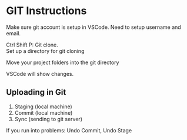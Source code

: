 # GIT Instructions

Make sure git account is setup in VSCode.  Need to setup username and email.  

Ctrl Shift P: Git clone.  
Set up a directory for git cloning

Move your project folders into the git directory

VSCode will show changes.

## Uploading in Git
 
1. Staging (local machine)
2. Commit (local machine)
3. Sync (sending to git server)

If you run into problems:
Undo Commit, Undo Stage
